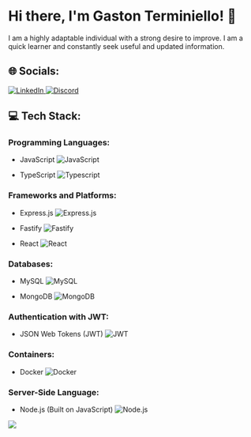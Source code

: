 # Hi there, I'm Gaston Terminiello! 👋

I am a highly adaptable individual with a strong desire to improve. I am a quick learner and constantly seek useful and updated information.

## 🌐 Socials:

<div>
  <a href="https://linkedin.com/in/gaston-terminiello">
    <img src="https://img.shields.io/badge/LinkedIn-%230077B5.svg?logo=linkedin&logoColor=white" alt="LinkedIn" />
  </a>
  <a href="https://discord.gg/8RHtTj5V">
    <img src="https://img.shields.io/badge/Contact%20Me%20on%20Discord-%237289DA?style=for-the-badge&logo=discord&logoColor=white" alt="Discord" />
  </a>
</div>

## 💻 Tech Stack:

### Programming Languages:

- JavaScript
  ![JavaScript](https://img.shields.io/badge/javascript-%23323330.svg?style=for-the-badge&logo=javascript&logoColor=%23F7DF1E)

- TypeScript
  ![Typescript](https://img.shields.io/badge/TYPESCRIPT-99ccff?style=for-the-badge&logo=typescript)

### Frameworks and Platforms:

- Express.js
  ![Express.js](https://img.shields.io/badge/express.js-%23404d59.svg?style=for-the-badge&logo=express&logoColor=%2361DAFB)

- Fastify
  ![Fastify](https://img.shields.io/badge/Fastify-ca4d30?style=for-the-badge&logo=fastify)

- React
  ![React](https://img.shields.io/badge/react-%2320232a.svg?style=for-the-badge&logo=react&logoColor=%2361DAFB)

### Databases:

- MySQL
  ![MySQL](https://img.shields.io/badge/mysql-%2300f.svg?style=for-the-badge&logo=mysql&logoColor=white)

- MongoDB
  ![MongoDB](https://img.shields.io/badge/MongoDB-grey?style=for-the-badge&logo=mongodb)

### Authentication with JWT:

- JSON Web Tokens (JWT)
  ![JWT](https://img.shields.io/badge/JSON%20Web%20Tokens-JWT-%232496ED?style=for-the-badge)

### Containers:

- Docker
  ![Docker](https://img.shields.io/badge/docker-%232496ED.svg?style=for-the-badge&logo=docker&logoColor=white)

### Server-Side Language:

- Node.js (Built on JavaScript)
  ![Node.js](https://img.shields.io/badge/node.js-6DA55F?style=for-the-badge&logo=node.js&logoColor=white)

[![](https://visitcount.itsvg.in/api?id=gastonnter&icon=0&color=0)](https://visitcount.itsvg.in)
